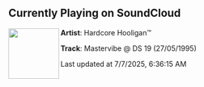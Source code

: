 ## Currently Playing on SoundCloud

[<img align="left" width="100" src="https://i1.sndcdn.com/artworks-DqfbpXKmjvpifF6J-XwSvkw-t500x500.jpg">](https://soundcloud.com/darn84/mastervibe-ds-19-27-05-1995)

**Artist**: Hardcore Hooligan™️ 

**Track**: Mastervibe @ DS 19 (27/05/1995)

Last updated at 7/7/2025, 6:36:15 AM
